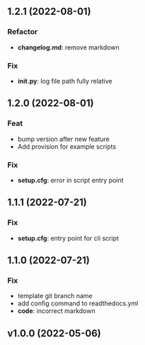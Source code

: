 ## 1.2.1 (2022-08-01)

### Refactor

- **changelog.md**: remove markdown

### Fix

- **__init__.py**: log file path fully relative

## 1.2.0 (2022-08-01)

### Feat

- bump version after new feature
- Add provision for example scripts

### Fix

- **setup.cfg**: error in script entry point

## 1.1.1 (2022-07-21)

### Fix

- **setup.cfg**: entry point for cli script

## 1.1.0 (2022-07-21)

### Fix

- template git branch name
- add config command to readthedocs.yml
- **code**: incorrect markdown

## v1.0.0 (2022-05-06)
